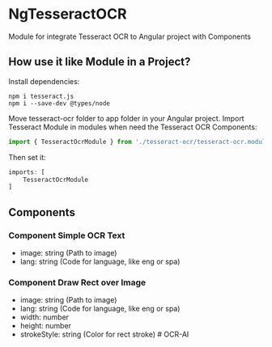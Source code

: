# NgTesseractOCR

Module for integrate Tesseract OCR to Angular project with Components

## How use it like Module in a Project?

Install dependencies:

```
npm i tesseract.js
npm i --save-dev @types/node
```

Move tesseract-ocr folder to app folder in your Angular project. Import Tesseract Module in modules when need the Tesseract OCR Components:

```typescript
import { TesseractOcrModule } from './tesseract-ocr/tesseract-ocr.module';
```

Then set it:

```typescript
imports: [
    TesseractOcrModule
]
```
## Components
### Component Simple OCR Text

* image: string (Path to image)
* lang: string (Code for language, like eng or spa)

### Component Draw Rect over Image

* image: string (Path to image)
* lang: string (Code for language, like eng or spa)
* width: number
* height: number
* strokeStyle: string (Color for rect stroke)
#   O C R - A I  
 